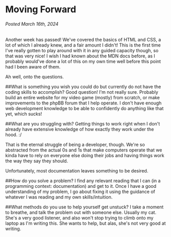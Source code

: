 # Moving Forward
###### Posted March 16th, 2024

Another week has passed! We've covered the basics of HTML and CSS, a lot of which I already knew, and a fair amount I didn't! This is the first time I've really gotten to play around with it in any guided capacity though, so that was very nice! I wish I had known about the MDN docs before, as I probably would've done a lot of this on my own time well before this point had I been aware of them.

Ah well, onto the questions.

##What is something you wish you could do but currently do not have the coding skills to accomplish?
Good question! I'm not really sure. Probably build an entire website for my video game (mostly) from scratch, or make improvements to the phpBB forum that I help operate. I don't have enough web development knowledge to be able to confidently do anything like that yet, which sucks!

##What are you struggling with?
Getting things to work right when I don't already have extensive knowledge of how exactly they work under the hood. :/

That is the eternal struggle of being a developer, though. We're so abstracted from the actual 0s and 1s that make computers operate that we kinda have to rely on everyone else doing their jobs and having things work the way they say they should.

Unfortunately, most documentation leaves something to be desired.

##How do you solve a problem? 
I find any relevant reading that I can (in a programming context: documentation) and get to it. Once I have a good understanding of my problem, I go about fixing it using the guidance of whatever I was reading and my own skills/intuition.

##What methods do you use to help yourself get unstuck?
I take a moment to breathe, and talk the problem out with someone else. Usually my cat. She's a very good listener, and also won't stop trying to climb onto my laptop as I'm writing this. She wants to help, but alas, she's not very good at writing.
